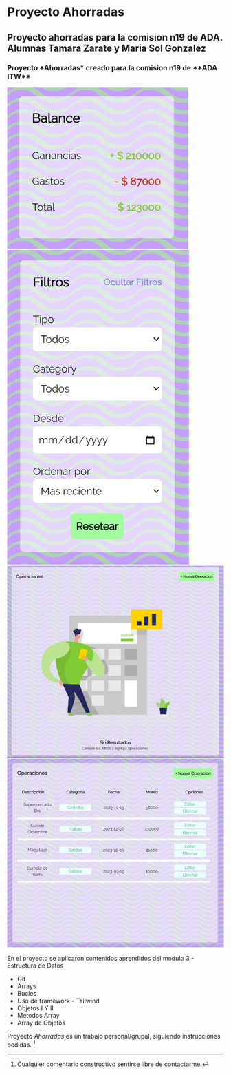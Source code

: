 # Proyecto Ahorradas
## Proyecto ahorradas para la comision n19 de ADA. Alumnas Tamara Zarate y Maria Sol Gonzalez

<h3>Proyecto *Ahorradas* creado para la comision n19 de **ADA ITW** </h3>

![Capture](https://github.com/GonzalezMariaSol/Colaboracion-ProjectoAhorradas/blob/main/img/balancePicture.JPG?raw=true)
![Capture](https://github.com/GonzalezMariaSol/Colaboracion-ProjectoAhorradas/blob/main/img/filterPicture.JPG?raw=true)
![Capture](https://github.com/GonzalezMariaSol/Colaboracion-ProjectoAhorradas/blob/main/img/noOperationsPicture.JPG?raw=true)
![Capture](https://github.com/GonzalezMariaSol/Colaboracion-ProjectoAhorradas/blob/main/img/operationsPicture.JPG?raw=true)

En el proyecto se aplicaron contenidos aprendidos del modulo 3 - Estructura de Datos
- Git
- Arrays
- Bucles
- Uso de framework - Tailwind
- Objetos I Y II
- Metodos Array
- Array de Objetos

Proyecto *Ahorradas* es un trabajo personal/grupal, siguiendo instrucciones pedidas. [^.]

[^.]: Cualquier comentario constructivo sentirse libre de contactarme.
